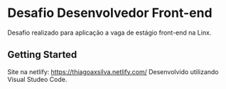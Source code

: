# Desafio Desenvolvedor Front-end

Desafio realizado para aplicação a vaga de estágio front-end na Linx.

## Getting Started

Site na netlify: https://thiagoaxsilva.netlify.com/
Desenvolvido utilizando Visual Studeo Code.

